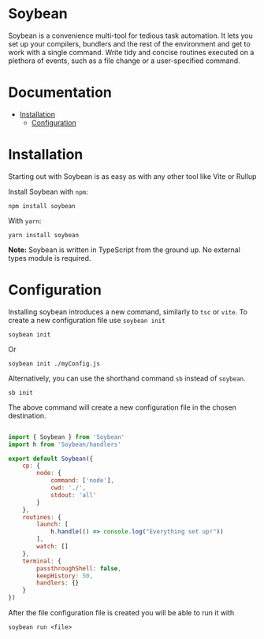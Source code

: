 # Soybean
Soybean is a convenience multi-tool for tedious task automation.
It lets you set up your compilers, bundlers and the rest of the environment and get to work with a single command.
Write tidy and concise routines executed on a plethora of events, such as a file change or a user-specified command.

# Documentation
- [Installation](#installation)
    - [Configuration](#configuration)

# Installation
Starting out with Soybean is as easy as with any other tool like Vite or Rullup

Install Soybean with `npm`:
```
npm install soybean
```

With `yarn`:
```
yarn install soybean
```

**Note:** Soybean is written in TypeScript from the ground up. No external types module is required.

# Configuration
Installing soybean introduces a new command, similarly to `tsc` or `vite`.
To create a new configuration file use `soybean init`

```
soybean init
```

Or 
```
soybean init ./myConfig.js
```

Alternatively, you can use the shorthand command `sb` instead of `soybean`.

```
sb init
```

The above command will create a new configuration file in the chosen destination.
```js

import { Soybean } from 'Soybean'
import h from 'Soybean/handlers'

export default Soybean({
    cp: {
        node: {
            command: ['node'],
            cwd: './',
            stdout: 'all'
        }
    },
    routines: {
        launch: [
            h.handle(() => console.log("Everything set up!"))
        ],
        watch: []
    },
    terminal: {
        passthroughShell: false,
        keepHistory: 50,
        handlers: {}
    }
})
```

After the file configuration file is created you will be able to run it with
```
soybean run <file>
```
